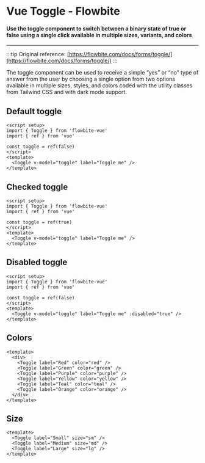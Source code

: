 <script setup>
  import DefaultToggle from './toggle/examples/DefaultToggle.vue'
  import CheckedToggle from './toggle/examples/CheckedToggle.vue'
  import DisabledToggle from './toggle/examples/DisabledToggle.vue'
  import ColorsToggle from './toggle/examples/ColorsToggle.vue'
  import SizeToggle from './toggle/examples/SizeToggle.vue'
</script>

# Vue Toggle - Flowbite

#### Use the toggle component to switch between a binary state of true or false using a single click available in multiple sizes, variants, and colors

---

:::tip
Original reference: [https://flowbite.com/docs/forms/toggle/](https://flowbite.com/docs/forms/toggle/)
:::

The toggle component can be used to receive a simple “yes” or “no” type of answer from the user by choosing a single option from two options available in multiple sizes, styles, and colors coded with the utility classes from Tailwind CSS and with dark mode support.

## Default toggle
```vue
<script setup>
import { Toggle } from 'flowbite-vue'
import { ref } from 'vue'

const toggle = ref(false)
</script>
<template>
  <Toggle v-model="toggle" label="Toggle me" />
</template>
```

<DefaultToggle />

## Checked toggle
```vue
<script setup>
import { Toggle } from 'flowbite-vue'
import { ref } from 'vue'

const toggle = ref(true)
</script>
<template>
  <Toggle v-model="toggle" label="Toggle me" />
</template>
```

<CheckedToggle />

## Disabled toggle
```vue
<script setup>
import { Toggle } from 'flowbite-vue'
import { ref } from 'vue'

const toggle = ref(false)
</script>
<template>
  <Toggle v-model="toggle" label="Toggle me" :disabled="true" />
</template>
```

<DisabledToggle />

## Colors
```vue
<template>
  <div>
    <Toggle label="Red" color="red" />
    <Toggle label="Green" color="green" />
    <Toggle label="Purple" color="purple" />
    <Toggle label="Yellow" color="yellow" />
    <Toggle label="Teal" color="teal" />
    <Toggle label="Orange" color="orange" />
  </div>
</template>
```

<ColorsToggle />

## Size
```vue
<template>
  <Toggle label="Small" size="sm" />
  <Toggle label="Medium" size="md" />
  <Toggle label="Large" size="lg" />
</template>
```

<SizeToggle />
